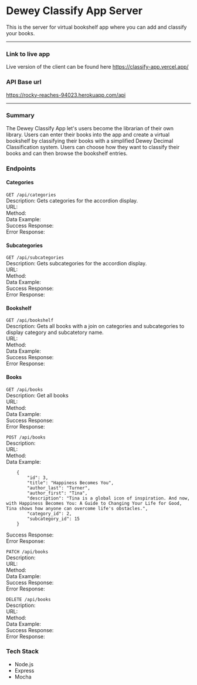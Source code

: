# Dewey Classify App Server
This is the server for virtual bookshelf app where you can add and classify your books.

-----
### Link to live app
Live version of the client can be found here <a href = "https://classify-app.vercel.app/">https://classify-app.vercel.app/</a>

### API Base url
<a href = "https://rocky-reaches-94023.herokuapp.com/api">https://rocky-reaches-94023.herokuapp.com/api</a>

-----
### Summary
The Dewey Classify App let's users become the librarian of their own library. Users can enter their books into the app and create a virtual bookshelf by classifying their books with a simplified Dewey Decimal Classification system. Users can choose how they want to classify their books and can then browse the bookshelf entries.

### Endpoints

#### Categories
`GET /api/categories`  
Description: Gets categories for the accordion display.  
URL:    
Method:    
Data Example:  
Success Response:  
Error Response:  
#### Subcategories
`GET /api/subcategories`  
Description:  Gets subcategories for the accordion display.  
URL:    
Method:    
Data Example:  
Success Response:  
Error Response:  
#### Bookshelf  
`GET /api/bookshelf`  
Description:  Gets all books with a join on categories and subcategories to display category and subcatetory name.  
URL:    
Method:    
Data Example:  
Success Response:  
Error Response:  
#### Books
`GET /api/books`  
Description:  Get all books  
URL:    
Method:    
Data Example:  
Success Response:  
Error Response:  


`POST /api/books`  
Description:  
URL:    
Method:    
Data Example:  
```
    {
        "id": 3,
        "title": "Happiness Becomes You",
        "author_last": "Turner",
        "author_first": "Tina",
        "description": "Tina is a global icon of inspiration. And now, with Happiness Becomes You: A Guide to Changing Your Life for Good, Tina shows how anyone can overcome life's obstacles.",
        "category_id": 2,
        "subcategory_id": 15
    }
```
Success Response:  
Error Response:    


`PATCH /api/books`  
Description:  
URL:    
Method:    
Data Example:  
Success Response:  
Error Response:    


`DELETE /api/books`  
Description:  
URL:    
Method:    
Data Example:  
Success Response:  
Error Response:  


### Tech Stack
- Node.js
- Express
- Mocha
